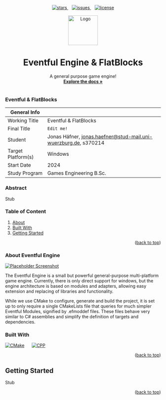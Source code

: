 <!-- BACK TO TOP ANCHOR -->
<a id="readme-top"></a>

<!-- PROJECT SHIELDS -->

<!-- Hacky attempt to make conditional image replacements
<style>
    .image-replacement-stars[data-value="https://gitlab2.informatik.uni-wuerzburg.de/GE/Teaching/gl3/projects/2024/28-gl3-haefner/-/"]{
        display: block;
        -moz-box-sizing: border-box;
        box-sizing: border-box;
        background: url(https://img.shields.io/gitlab/stars/https%3A%2F%2Fgitlab2.informatik.uni-wuerzburg.de%2FGE%2FTeaching%2Fgl3%2Fprojects%2F2024%2F28-gl3-haefner.svg?style=plastic)
        no-repeat;
    }
    .image-replacement-issues[data-value="https://gitlab2.informatik.uni-wuerzburg.de/GE/Teaching/gl3/projects/2024/28-gl3-haefner/-/"]{
        display: block;
        -moz-box-sizing: border-box;
        box-sizing: border-box;
        background: url(https://img.shields.io/gitlab/issues/https%3A%2F%2Fgitlab2.informatik.uni-wuerzburg.de%2FGE%2FTeaching%2Fgl3%2Fprojects%2F2024%2F28-gl3-haefner.svg?style=plastic)
        no-repeat;
    }
    .image-replacement-license[data-value="https://gitlab2.informatik.uni-wuerzburg.de/GE/Teaching/gl3/projects/2024/28-gl3-haefner/-/"]{
        display: block;
        -moz-box-sizing: border-box;
        box-sizing: border-box;
        background: url(https://img.shields.io/gitlab/license/https%3A%2F%2Fgitlab2.informatik.uni-wuerzburg.de%2FGE%2FTeaching%2Fgl3%2Fprojects%2F2024%2F28-gl3-haefner.svg?style=plastic)
        no-repeat;
    }
</style>
Gitlab and github do not in fact render CSS styles, so while this does what it is supposed to do locally, it does not on repo -->

<!-- For now I guess we'll live with the link being correct, but the image being incorrect -->

<div align="center"> 
    <a href="/../../stargazers"> 
        <img class="image-replacement-stars" src="https://img.shields.io/github/stars/MBGratax/Eventful_FlatBlocks.svg?style=plastic" alt="stars"  data-value="/../../"> 
    </a> 
    &nbsp;&nbsp;
    <a href="/../../issues"> 
        <img class="image-replacement-issues" src="https://img.shields.io/github/issues/MBGratax/Eventful_FlatBlocks.svg?style=plastic" alt="issues" data-value="/../../"> 
    </a> 
    &nbsp;&nbsp;
    <a href="/../../LICENSE.txt"> 
        <img class="image-replacement-license" src="https://img.shields.io/github/license/MBGratax/Eventful_FlatBlocks.svg?style=plastic" alt="license" data-value="/../../"> 
    </a> 
</div> 

<!-- PROJECT LOGO -->
<br />
<div align="center">
  <a href="/../../">
    <img src="Resources/placeholderIcon.png" alt="Logo" width="96" height="96">
  </a>

<h1 align="center">Eventful Engine & FlatBlocks</h1>

  <p align="center">
    A general purpose game engine!
    <br />
    <a href="/../../wiki"><strong>Explore the docs »</strong></a>
    <br />
    <br />
<!--
Commented out for now, add link to trailer, bug report and feature request later
    <a href="https:">View Trailer</a>
    &middot;
    <a href="https:">Report Bug</a>
    &middot;
    <a href="https:">Request Feature</a>
-->  
</p>
</div>

### Eventful & FlatBlocks

| General Info       |                                                                 |
|--------------------|-----------------------------------------------------------------|
| Working Title      | Eventful & FlatBlocks                                           |
| Final Title        | `Edit me!`                                                      |
| Student            | Jonas Häfner, jonas.haefner@stud-mail.uni-wuerzburg.de, s370214 |
| Target Platform(s) | Windows                                                         |
| Start Date         | 2024                                                            |
| Study Program      | Games Engineering B.Sc.                                         |

### Abstract
Stub

<!-- GitLab could use [[_TOC_]] to autogen this, but github can't. Github autogens one though.
In the end it makes sense to just build it ourselves-->
### Table of Content
1. [About](#about-eventful-engine)
2. [Built With](#built-with)
3. [Getting Started](#getting-started)

<p align="right">(<a href="#readme-top">back to top</a>)</p>

### About Eventful Engine

[![Placeholder Screenshot][product-screenshot]](https://example.com)

The Eventful Engine is a small but powerful general-purpose multi-platform game engine. 
Currently, there is only direct support for windows, but the engine architecture is based on modules and adapters,
allowing easy extension and replacing of libraries and functionality.

While we use CMake to configure, generate and build the project, it is set up to only require a single CMakeLists file that queries 
for much simpler Eventful Modules, signified by .efmoddef files. These files behave very similar to C# assemblies and 
simplify the definition of targets and dependencies.

### Built With

[![CMake][CMake]][CMake-url] &nbsp;&nbsp;&nbsp;&nbsp;
[![CPP][CPP]][CPP-url]

<p align="right">(<a href="#readme-top">back to top</a>)</p>

<!-- GETTING STARTED -->
## Getting Started

Stub

<!-- 
Fill this out once we actually have a set in stone set up.
### Prerequisites

This is an example of how to list things you need to use the software and how to install them.
* npm
  ```sh
  npm install npm@latest -g
  ```

### Installation

_Below is an example of how you can instruct your audience on installing and setting up your app. This template doesn't rely on any external dependencies or services._

1. Get a free API Key at [https://example.com](https://example.com)
2. Clone the repo
   ```sh
   git clone https://github.com/github_username/repo_name.git
   ```
3. Install NPM packages
   ```sh
   npm install
   ```
4. Enter your API in `config.js`
   ```js
   const API_KEY = 'ENTER YOUR API';
   ```
5. Change git remote url to avoid accidental pushes to base project
   ```sh
   git remote set-url origin github_username/repo_name
   git remote -v # confirm the changes
   ```
-->
<p align="right">(<a href="#readme-top">back to top</a>)</p>



<!-- USAGE EXAMPLES 
This should probably just point to the demo example project later?
## Usage

Use this space to show useful examples of how a project can be used. Additional screenshots, code examples and demos work well in this space. You may also link to more resources.

_For more examples, please refer to the [Documentation](https://example.com)_

<p align="right">(<a href="#readme-top">back to top</a>)</p>
-->


<!-- ROADMAP
Keep this snippit for later ig?
## Roadmap

- [x] Crossed
- [ ] not crossed

See the [open issues](https://github.com/othneildrew/Best-README-Template/issues) for a full list of proposed features (and known issues).

<p align="right">(<a href="#readme-top">back to top</a>)</p>
-->

<!-- LICENSE
Will add license later, for now keep this commented out
## License

Distributed under the Unlicense License. See `LICENSE.txt` for more information.

<p align="right">(<a href="#readme-top">back to top</a>)</p>
 -->

<!-- MARKDOWN LINKS & IMAGES -->
[product-screenshot]: Resources/placeholderIcon.png
[CPP]: https://img.shields.io/badge/cpp-000000?style=for-the-badge&logo=cplusplus&logoColor=white
[CPP-url]: https://isocpp.org
[CMake]: https://img.shields.io/badge/Cmake-20232A?style=for-the-badge&logo=cmake&logoColor=61DAFB
[CMake-url]: https://cmake.org
<!-- Grab the project root regardless of vendor (Gitlab/GitHub), experimental -->
[root]: /../../
